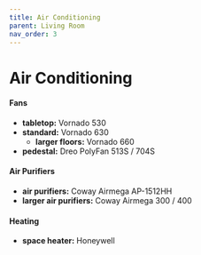 ```yaml
---
title: Air Conditioning
parent: Living Room
nav_order: 3
---
```

# Air Conditioning

#### Fans

- **tabletop:** Vornado 530 
- **standard:** Vornado 630
	- **larger floors:** Vornado 660
- **pedestal:** Dreo PolyFan 513S / 704S

#### Air Purifiers

- **air purifiers:** Coway Airmega AP-1512HH
- **larger air purifiers:** Coway Airmega 300 / 400

#### Heating

- **space heater:** Honeywell
